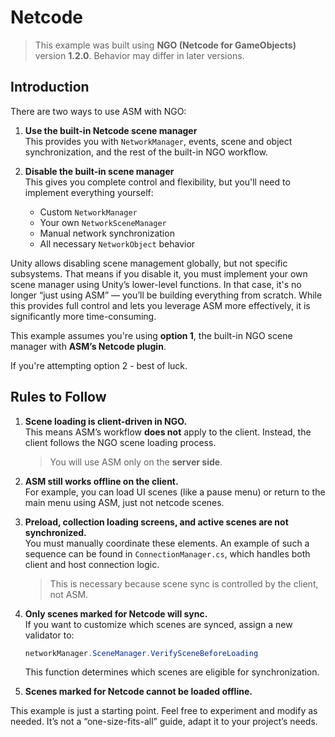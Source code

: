 # Netcode

> This example was built using **NGO (Netcode for GameObjects)** version **1.2.0**. Behavior may differ in later versions.

## Introduction

There are two ways to use ASM with NGO:

1. **Use the built-in Netcode scene manager**  
    This provides you with `NetworkManager`, events, scene and object synchronization, and the rest of the built-in NGO workflow.
    
2. **Disable the built-in scene manager**  
    This gives you complete control and flexibility, but you'll need to implement everything yourself:
    
    - Custom `NetworkManager`
    - Your own `NetworkSceneManager`
    - Manual network synchronization
    - All necessary `NetworkObject` behavior

Unity allows disabling scene management globally, but not specific subsystems. That means if you disable it, you must implement your own scene manager using Unity’s lower-level functions. In that case, it's no longer “just using ASM” — you’ll be building everything from scratch. While this provides full control and lets you leverage ASM more effectively, it is significantly more time-consuming.

This example assumes you're using **option 1**, the built-in NGO scene manager with **ASM’s Netcode plugin**.

If you're attempting option 2 - best of luck.

## Rules to Follow

1. **Scene loading is client-driven in NGO.**  
    This means ASM’s workflow **does not** apply to the client. Instead, the client follows the NGO scene loading process.
    
    > You will use ASM only on the **server side**.
    
2. **ASM still works offline on the client.**  
    For example, you can load UI scenes (like a pause menu) or return to the main menu using ASM, just not netcode scenes.
    
3. **Preload, collection loading screens, and active scenes are not synchronized.**  
    You must manually coordinate these elements. An example of such a sequence can be found in `ConnectionManager.cs`, which handles both client and host connection logic.
    
    > This is necessary because scene sync is controlled by the client, not ASM.
    
4. **Only scenes marked for Netcode will sync.**  
    If you want to customize which scenes are synced, assign a new validator to:
    
    ```csharp
    networkManager.SceneManager.VerifySceneBeforeLoading
    ```
    
    This function determines which scenes are eligible for synchronization.
    
5. **Scenes marked for Netcode cannot be loaded offline.**
    
This example is just a starting point. Feel free to experiment and modify as needed. It’s not a “one-size-fits-all” guide, adapt it to your project’s needs.
